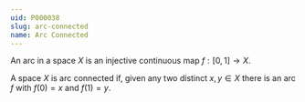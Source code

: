 ```yaml
---
uid: P000038
slug: arc-connected
name: Arc Connected
---
```

An arc in a space $X$ is an injective continuous map $f:[0,1] \rightarrow X$.

A space $X$ is arc connected if, given any two distinct $x,y \in X$ there is an arc $f$ with $f(0)=x$ and $f(1)=y$.

